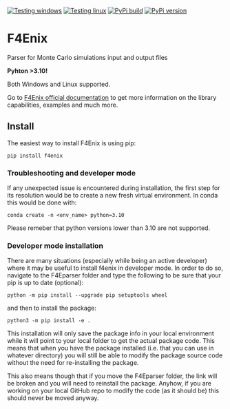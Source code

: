[![Testing windows](https://github.com/Radiation-Transport/F4Enix/actions/workflows/AutomatedTests_win.yml/badge.svg?branch=main)](https://github.com/Radiation-Transport/F4Enix/actions/workflows/AutomatedTests_win.yml)
[![Testing linux](https://github.com/Radiation-Transport/F4Enix/actions/workflows/AutomatedTests_linux.yml/badge.svg?branch=main)](https://github.com/Radiation-Transport/F4Enix/actions/workflows/AutomatedTests_linux.yml)
[![PyPi build](https://github.com/Radiation-Transport/F4Enix/actions/workflows/build_publish.yml/badge.svg?branch=main)](https://github.com/Radiation-Transport/F4Enix/actions/workflows/build_publish.yml)
[![PyPi version](https://badgen.net/pypi/v/f4enix/)](https://pypi.org/project/f4enix)

# F4Enix
Parser for Monte Carlo simulations input and output files

**Pyhton >3.10!**

Both Windows and Linux supported.

Go to [F4Enix official documentation](https://f4enix.readthedocs.io/en/latest/) to get
more information on the library capabilities, examples and much more.

## Install
The easiest way to install F4Enix is using pip:

```
pip install f4enix
```

### Troubleshooting and developer mode
If any unexpected issue is encountered during installation, the first step for
its resolution would be to create a new fresh virtual environment.
In conda this would be done with:
```
conda create -n <env_name> python=3.10
```
Please remeber that python versions lower than 3.10 are not supported.

### Developer mode installation
There are many situations (especially while being an active developer) where it may be useful to install f4enix in developer mode. In order to do so, navigate to the
F4Eparser folder and type the following to be sure that your pip is
up to date (optional):
```
python -m pip install --upgrade pip setuptools wheel
```
and then to install the package:
```
python3 -m pip install -e .
```

This installation will only save the package info in your local environment
while it will point to your local folder to get the actual package code.
This means that when you have the package installed (i.e. that you can
use in whatever directory) you will still be able to modify the package
source code without the need for re-installing the package.

This also means though that if you move the F4Eparser folder, the link will
be broken and you will need to reinstall the package. Anyhow, if you are
working on your local GitHub repo to modify the code (as it should be) this
should never be moved anyway.